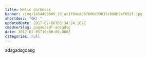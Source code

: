 ```yaml
---
title: Hello darkness
banner: /img/1454498509_20_ac1f04cac07606d39017c080b24f052f.jpg
shortdesc: "OK! "
updatedDate: 2017-02-06T05:34:24.162Z
cmsUserSlug: gagauasdf-adsgdsg
date: 2017-02-05T16:00:00.000Z
categories: null
---
```


adsgadsgdasg